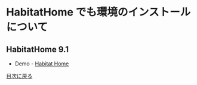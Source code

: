 #  HabitatHome でも環境のインストールについて

## HabitatHome 9.1
* Demo - [Habitat Home](HabitatHomeXP91.md)

[目次に戻る](../readme.md)